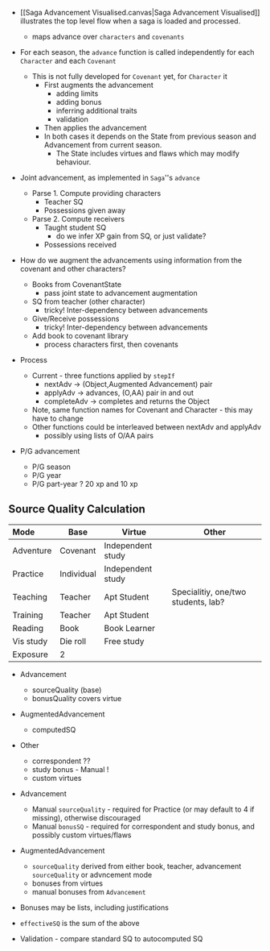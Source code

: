 
+ [[Saga Advancement Visualised.canvas|Saga Advancement Visualised]] illustrates the top level flow when a saga is loaded and processed.
	+ maps advance over `characters` and `covenants`
+ For each season, the `advance` function is called independently for each `Character` and each `Covenant`
	+ This is not fully developed for `Covenant` yet, for `Character` it
		+ First augments the advancement
			+ adding limits
			+ adding bonus
			+ inferring additional traits
			+ validation
		+ Then applies the advancement
	    + In both cases it depends on the State from previous season and Advancement from current season.
	        + The State includes virtues and flaws which may modify behaviour.
+ Joint advancement, as implemented in `Saga`''s `advance`
	+ Parse 1.  Compute providing characters
		+ Teacher SQ
		+ Possessions given away
	+ Parse 2.  Compute receivers
		+ Taught student SQ
			+ do we infer XP gain from SQ, or just validate?
		+ Possessions received
+ How do we augment the advancements using information from the covenant and other characters?
	+ Books from CovenantState
		+ pass joint state to advancement augmentation
	+ SQ from teacher (other character)
		+ tricky!  Inter-dependency between advancements
	+ Give/Receive possessions
		+ tricky!  Inter-dependency between advancements
	+ Add book to covenant library
		+ process characters first, then covenants
+ Process
	+ Current - three functions applied by `stepIf`
		+ nextAdv -> (Object,Augmented Advancement) pair
		+ applyAdv -> advances, (O,AA) pair in and out
		+ completeAdv -> completes and returns the Object
	+ Note, same function names for Covenant and Character - this may have to change
	+ Other functions could be interleaved between nextAdv and applyAdv
		+ possibly using lists of O/AA pairs

+ P/G advancement
	+ P/G season
	+ P/G year
	+ P/G part-year ?  20 xp and 10 xp

## Source Quality Calculation

| Mode      | Base       | Virtue            | Other                               |
| :-------- | ---------- | ----------------- | ----------------------------------- |
| Adventure | Covenant   | Independent study |                                     |
| Practice  | Individual | Independent study |                                     |
| Teaching  | Teacher    | Apt Student       | Specialitiy, one/two students, lab? |
| Training  | Teacher    | Apt Student       |                                     |
| Reading   | Book       | Book Learner      |                                     |
| Vis study | Die roll   | Free study        |                                     |
| Exposure  | 2          |                   |                                     |
+ Advancement
	+ sourceQuality (base)
	+ bonusQuality covers virtue
+ AugmentedAdvancement
	+ computedSQ

+ Other
    + correspondent ??
    + study bonus - Manual !
    + custom virtues


+ Advancement
	+ Manual `sourceQuality` - required for Practice (or may default to 4 if missing), otherwise discouraged
	+ Manual `bonusSQ` - required for correspondent and study bonus, and possibly custom virtues/flaws
+ AugmentedAdvancement
	+ `sourceQuality` derived from either book, teacher, advancement `sourceQuality` or advncement mode
	+ bonuses from virtues
	+ manual bonuses from `Advancement`
+ Bonuses may be lists, including justifications
+ `effectiveSQ` is the sum of the above
+ Validation - compare standard SQ to autocomputed SQ